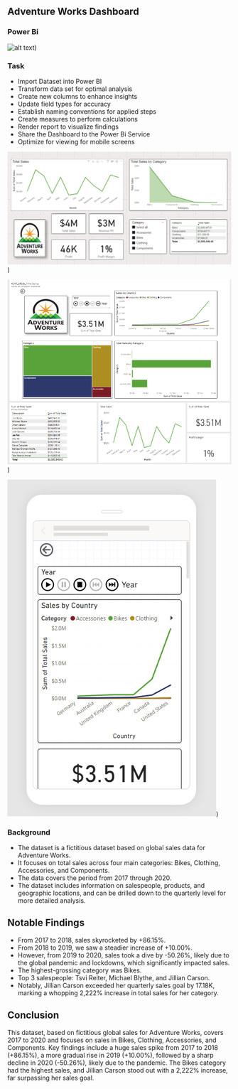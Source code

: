 ## Adventure Works Dashboard

### Power  Bi 

![alt text](https://th.bing.com/th/id/OIP.perUvYXHjEagQZb1opY7JAAAAA?rs=1&pid=ImgDetMain))

### Task 

* Import Dataset into Power BI
* Transform data set for optimal analysis
* Create new columns to enhance insights
* Update field types for accuracy
* Establish naming conventions for applied steps
* Create measures to perform calculations
* Render report to visualize findings
* Share the Dashboard to the Power Bi Service
* Optimize for viewing for mobile screens 


![Image of World Hapiness](https://github.com/abednarz210/Power_BI_SALES/blob/main/PWRBI_RR/Sales_By%20Category.png))

![Image of World Hapiness](https://github.com/abednarz210/Power_BI_SALES/blob/main/PWRBI_RR/Dashboard1%20.png))

![Image of World Hapiness](https://github.com/abednarz210/Power_BI_SALES/blob/main/PWRBI_RR/Optimized2.png))




### Background

* The dataset is a fictitious dataset based on global sales data for Adventure Works.
* It focuses on total sales across four main categories: Bikes, Clothing, Accessories, and Components.
* The data covers the period from 2017 through 2020.
* The dataset includes information on salespeople, products, and geographic locations, and can be drilled down to the quarterly level for more detailed analysis.


## Notable Findings

* From 2017 to 2018, sales skyrocketed by +86.15%.
* From 2018 to 2019, we saw a steadier increase of +10.00%.
* However, from 2019 to 2020, sales took a dive by -50.26%, likely due to the global pandemic and lockdowns, which significantly impacted sales.
* The highest-grossing category was Bikes.
* Top 3 salespeople: Tsvi Reiter, Michael Blythe, and Jillian Carson.
* Notably, Jillian Carson exceeded her quarterly sales goal by 17.18K, marking a whopping 2,222% increase in total sales for her category.

## Conclusion 

This dataset, based on fictitious global sales for Adventure Works, covers 2017 to 2020 and focuses on sales in Bikes, Clothing, Accessories, and Components. Key findings include a huge sales spike from 2017 to 2018 (+86.15%), a more gradual rise in 2019 (+10.00%), followed by a sharp decline in 2020 (-50.26%), likely due to the pandemic. The Bikes category had the highest sales, and Jillian Carson stood out with a 2,222% increase, far surpassing her sales goal.


